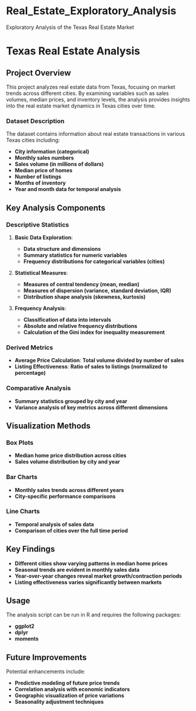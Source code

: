 # Real_Estate_Exploratory_Analysis

Exploratory Analysis of the Texas Real Estate Market

# Texas Real Estate Analysis

## Project Overview
This project analyzes real estate data from Texas, focusing on market trends across different cities. By examining variables such as sales volumes, median prices, and inventory levels, the analysis provides insights into the real estate market dynamics in Texas cities over time.

### Dataset Description
The dataset contains information about real estate transactions in various Texas cities including:
* **City information (categorical)**
* **Monthly sales numbers**
* **Sales volume (in millions of dollars)**
* **Median price of homes**
* **Number of listings**
* **Months of inventory**
* **Year and month data for temporal analysis**

## Key Analysis Components

### Descriptive Statistics
1. **Basic Data Exploration**:
   * **Data structure and dimensions**
   * **Summary statistics for numeric variables**
   * **Frequency distributions for categorical variables (cities)**

2. **Statistical Measures**:
   * **Measures of central tendency (mean, median)**
   * **Measures of dispersion (variance, standard deviation, IQR)**
   * **Distribution shape analysis (skewness, kurtosis)**

3. **Frequency Analysis**:
   * **Classification of data into intervals**
   * **Absolute and relative frequency distributions**
   * **Calculation of the Gini index for inequality measurement**

### Derived Metrics
* **Average Price Calculation**: **Total volume divided by number of sales**
* **Listing Effectiveness**: **Ratio of sales to listings (normalized to percentage)**

### Comparative Analysis
* **Summary statistics grouped by city and year**
* **Variance analysis of key metrics across different dimensions**

## Visualization Methods

### Box Plots
* **Median home price distribution across cities**
* **Sales volume distribution by city and year**

### Bar Charts
* **Monthly sales trends across different years**
* **City-specific performance comparisons**

### Line Charts
* **Temporal analysis of sales data**
* **Comparison of cities over the full time period**

## Key Findings
* **Different cities show varying patterns in median home prices**
* **Seasonal trends are evident in monthly sales data**
* **Year-over-year changes reveal market growth/contraction periods**
* **Listing effectiveness varies significantly between markets**

## Usage
The analysis script can be run in R and requires the following packages:
* **ggplot2**
* **dplyr**
* **moments**

## Future Improvements
Potential enhancements include:
* **Predictive modeling of future price trends**
* **Correlation analysis with economic indicators**
* **Geographic visualization of price variations**
* **Seasonality adjustment techniques**

